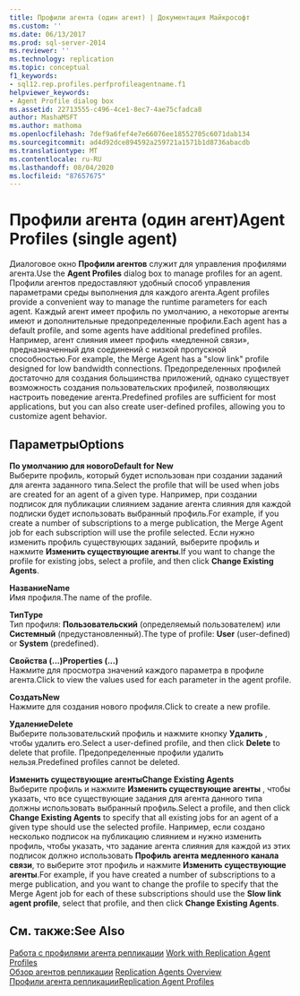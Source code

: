 ```yaml
---
title: Профили агента (один агент) | Документация Майкрософт
ms.custom: ''
ms.date: 06/13/2017
ms.prod: sql-server-2014
ms.reviewer: ''
ms.technology: replication
ms.topic: conceptual
f1_keywords:
- sql12.rep.profiles.perfprofileagentname.f1
helpviewer_keywords:
- Agent Profile dialog box
ms.assetid: 22713555-c496-4ce1-8ec7-4ae75cfadca8
author: MashaMSFT
ms.author: mathoma
ms.openlocfilehash: 7def9a6fef4e7e66076ee18552705c6071dab134
ms.sourcegitcommit: ad4d92dce894592a259721a1571b1d8736abacdb
ms.translationtype: MT
ms.contentlocale: ru-RU
ms.lasthandoff: 08/04/2020
ms.locfileid: "87657675"
---
```

# <a name="agent-profiles-single-agent"></a><span data-ttu-id="3c04f-102">Профили агента (один агент)</span><span class="sxs-lookup"><span data-stu-id="3c04f-102">Agent Profiles (single agent)</span></span>
  <span data-ttu-id="3c04f-103">Диалоговое окно **Профили агентов** служит для управления профилями агента.</span><span class="sxs-lookup"><span data-stu-id="3c04f-103">Use the **Agent Profiles** dialog box to manage profiles for an agent.</span></span> <span data-ttu-id="3c04f-104">Профили агентов предоставляют удобный способ управления параметрами среды выполнения для каждого агента.</span><span class="sxs-lookup"><span data-stu-id="3c04f-104">Agent profiles provide a convenient way to manage the runtime parameters for each agent.</span></span> <span data-ttu-id="3c04f-105">Каждый агент имеет профиль по умолчанию, а некоторые агенты имеют и дополнительные предопределенные профили.</span><span class="sxs-lookup"><span data-stu-id="3c04f-105">Each agent has a default profile, and some agents have additional predefined profiles.</span></span> <span data-ttu-id="3c04f-106">Например, агент слияния имеет профиль «медленной связи», предназначенный для соединений с низкой пропускной способностью.</span><span class="sxs-lookup"><span data-stu-id="3c04f-106">For example, the Merge Agent has a "slow link" profile designed for low bandwidth connections.</span></span> <span data-ttu-id="3c04f-107">Предопределенных профилей достаточно для создания большинства приложений, однако существует возможность создания пользовательских профилей, позволяющих настроить поведение агента.</span><span class="sxs-lookup"><span data-stu-id="3c04f-107">Predefined profiles are sufficient for most applications, but you can also create user-defined profiles, allowing you to customize agent behavior.</span></span>  
  
## <a name="options"></a><span data-ttu-id="3c04f-108">Параметры</span><span class="sxs-lookup"><span data-stu-id="3c04f-108">Options</span></span>  
 <span data-ttu-id="3c04f-109">**По умолчанию для нового**</span><span class="sxs-lookup"><span data-stu-id="3c04f-109">**Default for New**</span></span>  
 <span data-ttu-id="3c04f-110">Выберите профиль, который будет использован при создании заданий для агента заданного типа.</span><span class="sxs-lookup"><span data-stu-id="3c04f-110">Select the profile that will be used when jobs are created for an agent of a given type.</span></span> <span data-ttu-id="3c04f-111">Например, при создании подписок для публикации слиянием задание агента слияния для каждой подписки будет использовать выбранный профиль.</span><span class="sxs-lookup"><span data-stu-id="3c04f-111">For example, if you create a number of subscriptions to a merge publication, the Merge Agent job for each subscription will use the profile selected.</span></span> <span data-ttu-id="3c04f-112">Если нужно изменить профиль существующих заданий, выберите профиль и нажмите **Изменить существующие агенты**.</span><span class="sxs-lookup"><span data-stu-id="3c04f-112">If you want to change the profile for existing jobs, select a profile, and then click **Change Existing Agents**.</span></span>  
  
 <span data-ttu-id="3c04f-113">**Название**</span><span class="sxs-lookup"><span data-stu-id="3c04f-113">**Name**</span></span>  
 <span data-ttu-id="3c04f-114">Имя профиля.</span><span class="sxs-lookup"><span data-stu-id="3c04f-114">The name of the profile.</span></span>  
  
 <span data-ttu-id="3c04f-115">**Тип**</span><span class="sxs-lookup"><span data-stu-id="3c04f-115">**Type**</span></span>  
 <span data-ttu-id="3c04f-116">Тип профиля: **Пользовательский** (определяемый пользователем) или **Системный** (предустановленный).</span><span class="sxs-lookup"><span data-stu-id="3c04f-116">The type of profile: **User** (user-defined) or **System** (predefined).</span></span>  
  
 <span data-ttu-id="3c04f-117">**Свойства (...)**</span><span class="sxs-lookup"><span data-stu-id="3c04f-117">**Properties (...)**</span></span>  
 <span data-ttu-id="3c04f-118">Нажмите для просмотра значений каждого параметра в профиле агента.</span><span class="sxs-lookup"><span data-stu-id="3c04f-118">Click to view the values used for each parameter in the agent profile.</span></span>  
  
 <span data-ttu-id="3c04f-119">**Создать**</span><span class="sxs-lookup"><span data-stu-id="3c04f-119">**New**</span></span>  
 <span data-ttu-id="3c04f-120">Нажмите для создания нового профиля.</span><span class="sxs-lookup"><span data-stu-id="3c04f-120">Click to create a new profile.</span></span>  
  
 <span data-ttu-id="3c04f-121">**Удаление**</span><span class="sxs-lookup"><span data-stu-id="3c04f-121">**Delete**</span></span>  
 <span data-ttu-id="3c04f-122">Выберите пользовательский профиль и нажмите кнопку **Удалить** , чтобы удалить его.</span><span class="sxs-lookup"><span data-stu-id="3c04f-122">Select a user-defined profile, and then click **Delete** to delete that profile.</span></span> <span data-ttu-id="3c04f-123">Предопределенные профили удалить нельзя.</span><span class="sxs-lookup"><span data-stu-id="3c04f-123">Predefined profiles cannot be deleted.</span></span>  
  
 <span data-ttu-id="3c04f-124">**Изменить существующие агенты**</span><span class="sxs-lookup"><span data-stu-id="3c04f-124">**Change Existing Agents**</span></span>  
 <span data-ttu-id="3c04f-125">Выберите профиль и нажмите **Изменить существующие агенты** , чтобы указать, что все существующие задания для агента данного типа должны использовать выбранный профиль.</span><span class="sxs-lookup"><span data-stu-id="3c04f-125">Select a profile, and then click **Change Existing Agents** to specify that all existing jobs for an agent of a given type should use the selected profile.</span></span> <span data-ttu-id="3c04f-126">Например, если создано несколько подписок на публикацию слиянием и нужно изменить профиль, чтобы указать, что задание агента слияния для каждой из этих подписок должно использовать **Профиль агента медленного канала связи**, то выберите этот профиль и нажмите **Изменить существующие агенты**.</span><span class="sxs-lookup"><span data-stu-id="3c04f-126">For example, if you have created a number of subscriptions to a merge publication, and you want to change the profile to specify that the Merge Agent job for each of these subscriptions should use the **Slow link agent profile**, select that profile, and then click **Change Existing Agents**.</span></span>  
  
## <a name="see-also"></a><span data-ttu-id="3c04f-127">См. также:</span><span class="sxs-lookup"><span data-stu-id="3c04f-127">See Also</span></span>  
 <span data-ttu-id="3c04f-128">[Работа с профилями агента репликации](agents/work-with-replication-agent-profiles.md) </span><span class="sxs-lookup"><span data-stu-id="3c04f-128">[Work with Replication Agent Profiles](agents/work-with-replication-agent-profiles.md) </span></span>  
 <span data-ttu-id="3c04f-129">[Обзор агентов репликации](agents/replication-agents-overview.md) </span><span class="sxs-lookup"><span data-stu-id="3c04f-129">[Replication Agents Overview](agents/replication-agents-overview.md) </span></span>  
 [<span data-ttu-id="3c04f-130">Профили агента репликации</span><span class="sxs-lookup"><span data-stu-id="3c04f-130">Replication Agent Profiles</span></span>](agents/replication-agent-profiles.md)  
  
  
